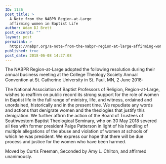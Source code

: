 ```yaml
---
ID: 1136
post_title: >
  A Note from the NABPR Region-at-Large
  affirming women in Baptist Life
author: Adam DJ Brett
post_excerpt: ""
layout: post
permalink: >
  https://nabpr.org/a-note-from-the-nabpr-region-at-large-affirming-women-in-baptist-life/
published: true
post_date: 2018-06-08 14:27:08
---
```

The NABPR Region-at-Large adopted the following resolution during their annual business meeting at the College Theology Society Annual Convention at St. Catherine University in St. Paul, MN, 2 June 2018:

The National Association of Baptist Professors of Religion, Region-at-Large, wishes to reaffirm on public record its strong support for the role of women in Baptist life in the full range of ministry, life, and witness, ordained and unordained, historically and in the present time. We repudiate any words and actions that denigrate women and the theologies that justify this denigration. We further affirm the action of the Board of Trustees of Southwestern Baptist Theological Seminary, who on 30 May 2018 severed all ties with former president Paige Patterson in light of his handling of multiple allegations of the abuse and violation of women at schools of which he was president. We express our hope that there will be due process and justice for the women who have been harmed.

Moved by Curtis Freeman, Seconded by Amy L. Chilton, and affirmed unanimously.